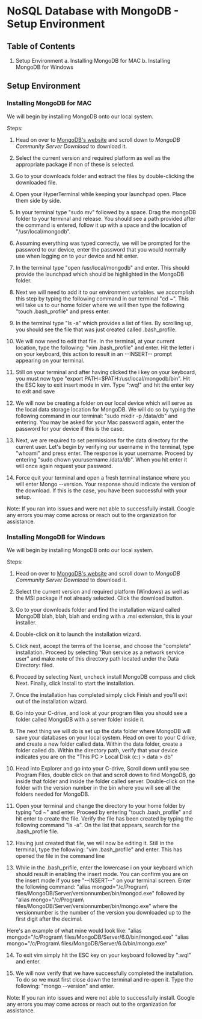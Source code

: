 # NoSQL Database with MongoDB - Setup Environment


## Table of Contents
1. Setup Environment
    a. Installing MongoDB for MAC
    b. Installing MongoDB for Windows



## Setup Environment


### Installing MongoDB for MAC

We will begin by installing MongoDB onto our local system.


Steps:
1. Head on over to [MongoDB's website](https://www.mongodb.com/try/download/community) and scroll down to *MongoDB Community Server Download* to download it.


2. Select the current version and required platform as well as the appropriate package if non of these is selected.


3. Go to your downloads folder and extract the files by double-clicking the downloaded file.


4. Open your HyperTerminal while keeping your launchpad open. Place them side by side.


5. In your terminal type "sudo mv" followed by a space. Drag the mongoDB folder to your terminal and release. You should see a path provided after the command is entered, follow it up with a space and the location of "/usr/local/mongodb".


6. Assuming everything was typed correctly, we will be prompted for the password to our device, enter the password that you would normally use when logging on to your device and hit enter.


7. In the terminal type "open /usr/local/mongodb" and enter. This should provide the launchpad which should be highlighted in the MongoDB folder.


8. Next we will need to add it to our environment variables. we accomplish this step by typing the following command in our terminal "cd ~". This will take us to our home folder where we will then type the following "touch .bash_profile" and press enter.


9. In the terminal type "ls -a" which provides a list of files. By scrolling up, you should see the file that was just created called .bash_profile.


10. We will now need to edit that file. In the terminal, at your current location, type the following: "vim .bash_profile" and enter. Hit the letter i on your keyboard, this action to result in an --INSERT-- prompt appearing on your terminal.


11. Still on your terminal and after having clicked the i key on your keyboard, you must now type "export PATH=$PATH:/usr/local/mongodb/bin". Hit the ESC key to exit insert mode in vim. Type ":wq!" and hit the enter key to exit and save


12. We will now be creating a folder on our local device which will serve as the local data storage location for MongoDB. We will do so by typing the following command in our terminal: "sudo mkdir -p /data/db" and entering. You may be asked for your Mac password again, enter the password for your device if this is the case.


13. Next, we are required to set permissions for the data directory for the current user. Let's begin by verifying our username in the terminal, type "whoami" and press enter. The response is your username. Proceed by entering "sudo chown yourusername /data/db". When you hit enter it will once again request your password.


14. Force quit your terminal and open a fresh terminal instance where you will enter Mongo --version. Your response should indicate the version of the download. If this is the case, you have been successful with your setup.


Note: If you ran into issues and were not able to successfully install. Google any errors you may come across or reach out to the organization for assistance.


### Installing MongoDB for Windows

We will begin by installing MongoDB onto our local system.


Steps:
1. Head on over to [MongoDB's website](https://www.mongodb.com/try/download/community) and scroll down to *MongoDB Community Server Download* to download it.


2. Select the current version and required platform (Windows) as well as the MSI package if not already selected. Click the download button.


3. Go to your downloads folder and find the installation wizard called MongoDB blah, blah, blah and ending with a .msi extension, this is your installer.


4. Double-click on it to launch the installation wizard.


5. Click next, accept the terms of the license, and choose the "complete" installation. Proceed by selecting "Run service as a network service user" and make note of this directory path located under the Data Directory: filed.


6. Proceed by selecting Next, uncheck install MongoDB compass and click Next. Finally, click Install to start the installation.


7. Once the installation has completed simply click Finish and you'll exit out of the installation wizard.


8. Go into your C-drive, and look at your program files you should see a folder called MongoDB with a server folder inside it.


9. The next thing we will do is set up the data folder where MongoDB will save your databases on your local system. Head on over to your C drive, and create a new folder called data. Within the data folder, create a folder called db. Within the directory path, verify that your device indicates you are on the "This PC > Local Disk (c:) > data > db"


10. Head into Explorer and go into your C-drive, Scroll down until you see Program Files, double click on that and scroll down to find MongoDB, go inside that folder and inside the folder called server. Double-click on the folder with the version number in the bin where you will see all the folders needed for MongoDB.


11. Open your terminal and change the directory to your home folder by typing "cd ~" and enter. Proceed by entering "touch .bash_profile" and hit enter to create the file. Verify the file has been created by typing the following command "ls -a". On the list that appears, search for the .bash_profile file.


12. Having just created that file, we will now be editing it. Still in the terminal, type the following: "vim .bash_profile" and enter. This has opened the file in the command line


13. While in the .bash_prifile, enter the lowercase i on your keyboard which should result in enabling the insert mode. You can confirm you are on the insert mode if you see "--INSERT--" on your terminal screen. Enter the following command:
"alias mongod="/c/Program\ files/MongoDB/Server/versionnumber/bin/mongod.exe" followed by
"alias mongo="/c/Program\ files/MongoDB/Server/versionnumber/bin/mongo.exe" where the versionnumber is the number of the version you downloaded up to the first digit after the decimal.


Here's an example of what mine would look like:
"alias mongod="/c/Program\ files/MongoDB/Server/6.0/bin/mongod.exe"
"alias mongo="/c/Program\ files/MongoDB/Server/6.0/bin/mongo.exe"


14. To exit vim simply hit the ESC key on your keyboard followed by ":wq!" and enter.


15. We will now verify that we have successfully completed the installation. To do so we must first close down the terminal and re-open it. Type the following: "mongo --version" and enter.


Note: If you ran into issues and were not able to successfully install. Google any errors you may come across or reach out to the organization for assistance.

















